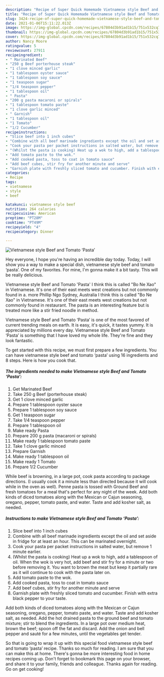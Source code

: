 ```yaml
---
description: "Recipe of Super Quick Homemade Vietnamese style Beef and Tomato ‘Pasta’"
title: "Recipe of Super Quick Homemade Vietnamese style Beef and Tomato ‘Pasta’"
slug: 3424-recipe-of-super-quick-homemade-vietnamese-style-beef-and-tomato-pasta
date: 2021-01-06T15:11:22.013Z
image: https://img-global.cpcdn.com/recipes/67804d3b91ad1b15/751x532cq70/vietnamese-style-beef-and-tomato-pasta-recipe-main-photo.jpg
thumbnail: https://img-global.cpcdn.com/recipes/67804d3b91ad1b15/751x532cq70/vietnamese-style-beef-and-tomato-pasta-recipe-main-photo.jpg
cover: https://img-global.cpcdn.com/recipes/67804d3b91ad1b15/751x532cq70/vietnamese-style-beef-and-tomato-pasta-recipe-main-photo.jpg
author: Nancy Moore
ratingvalue: 5
reviewcount: 27911
recipeingredient:
- " Marinated Beef"
- "250 g Beef porterhouse steak"
- "1 clove minced garlic"
- "1 tablespoon oyster sauce"
- "1 tablespoon soy sauce"
- "1 teaspoon sugar"
- "1/4 teaspoon pepper"
- "1 tablespoon oil"
- " Pasta"
- "200 g pasta macaroni or spirals"
- "1 tablespoon tomato paste"
- "1 clove garlic minced"
- " Garnish"
- "1 tablespoon oil"
- "1 Tomato"
- "1/2 Cucumber"
recipeinstructions:
- "Slice beef into 1 inch cubes"
- "Combine with all beef marinade ingredients except the oil and set aside in fridge for at least an hour. This can be marinated overnight."
- "Cook your pasta per packet instructions in salted water, but remove 1 minute earlier."
- "(Whilst the pasta is cooking) Heat up a wok to high, add a tablespoon of oil. When the wok is very hot, add beef and stir fry for a minute or two before removing it. You want to brown the meat but keep it partially rare as it will continue to cook with the pasta later on."
- "Add tomato paste to the wok."
- "Add cooked pasta, toss to coat in tomato sauce"
- "Add beef cubes, stir fry for another minute and serve"
- "Garnish plate with freshly sliced tomato and cucumber. Finish with extra black pepper to your taste."
categories:
- Recipe
tags:
- vietnamese
- style
- beef

katakunci: vietnamese style beef 
nutrition: 264 calories
recipecuisine: American
preptime: "PT28M"
cooktime: "PT49M"
recipeyield: "4"
recipecategory: Dinner

---
```



![Vietnamese style Beef and Tomato ‘Pasta’](https://img-global.cpcdn.com/recipes/67804d3b91ad1b15/751x532cq70/vietnamese-style-beef-and-tomato-pasta-recipe-main-photo.jpg)

Hey everyone, I hope you're having an incredible day today. Today, I will show you a way to make a special dish, vietnamese style beef and tomato ‘pasta’. One of my favorites. For mine, I'm gonna make it a bit tasty. This will be really delicious.

Vietnamese style Beef and Tomato &#39;Pasta&#39; I think this is called &#34;Bo Ne Xao&#34; in Vietnamese. It&#39;s one of their east meets west creations but not commonly found in a. more Phillip Ngo Sydney, Australia I think this is called &#34;Bo Ne Xao&#34; in Vietnamese. It&#39;s one of their east meets west creations but not commonly found in restaurant. The pasta is an interesting feature but is treated more like a stir fried noodle in method.

Vietnamese style Beef and Tomato ‘Pasta’ is one of the most favored of current trending meals on earth. It is easy, it's quick, it tastes yummy. It is appreciated by millions every day. Vietnamese style Beef and Tomato ‘Pasta’ is something that I have loved my whole life. They're fine and they look fantastic.


To get started with this recipe, we must first prepare a few ingredients. You can have vietnamese style beef and tomato ‘pasta’ using 16 ingredients and 8 steps. Here is how you cook that.

<!--inarticleads1-->

##### The ingredients needed to make Vietnamese style Beef and Tomato ‘Pasta’:

1. Get  Marinated Beef
1. Take 250 g Beef (porterhouse steak)
1. Get 1 clove minced garlic
1. Prepare 1 tablespoon oyster sauce
1. Prepare 1 tablespoon soy sauce
1. Get 1 teaspoon sugar
1. Take 1/4 teaspoon pepper
1. Prepare 1 tablespoon oil
1. Make ready  Pasta
1. Prepare 200 g pasta (macaroni or spirals)
1. Make ready 1 tablespoon tomato paste
1. Take 1 clove garlic minced
1. Prepare  Garnish
1. Make ready 1 tablespoon oil
1. Make ready 1 Tomato
1. Prepare 1/2 Cucumber


While beef is browning, in a large pot, cook pasta according to package directions. (I usually cook it a minute less than directed because it will cook while in the oven as well). Penne pasta is tossed with Ground Beef and fresh tomatoes for a meal that&#39;s perfect for any night of the week. Add both kinds of diced tomatoes along with the Mexican or Cajun seasoning, oregano, pepper, tomato paste, and water. Taste and add kosher salt, as needed. 

<!--inarticleads2-->

##### Instructions to make Vietnamese style Beef and Tomato ‘Pasta’:

1. Slice beef into 1 inch cubes
1. Combine with all beef marinade ingredients except the oil and set aside in fridge for at least an hour. This can be marinated overnight.
1. Cook your pasta per packet instructions in salted water, but remove 1 minute earlier.
1. (Whilst the pasta is cooking) Heat up a wok to high, add a tablespoon of oil. When the wok is very hot, add beef and stir fry for a minute or two before removing it. You want to brown the meat but keep it partially rare as it will continue to cook with the pasta later on.
1. Add tomato paste to the wok.
1. Add cooked pasta, toss to coat in tomato sauce
1. Add beef cubes, stir fry for another minute and serve
1. Garnish plate with freshly sliced tomato and cucumber. Finish with extra black pepper to your taste.


Add both kinds of diced tomatoes along with the Mexican or Cajun seasoning, oregano, pepper, tomato paste, and water. Taste and add kosher salt, as needed. Add the hot drained pasta to the ground beef and tomato mixture; stir to blend the ingredients. In a large pot over medium heat, brown the beef; spoon off the fat and discard. Add the onion and bell pepper and sauté for a few minutes, until the vegetables get tender. 

So that is going to wrap it up with this special food vietnamese style beef and tomato ‘pasta’ recipe. Thanks so much for reading. I am sure that you can make this at home. There's gonna be more interesting food in home recipes coming up. Don't forget to bookmark this page on your browser, and share it to your family, friends and colleague. Thanks again for reading. Go on get cooking!
